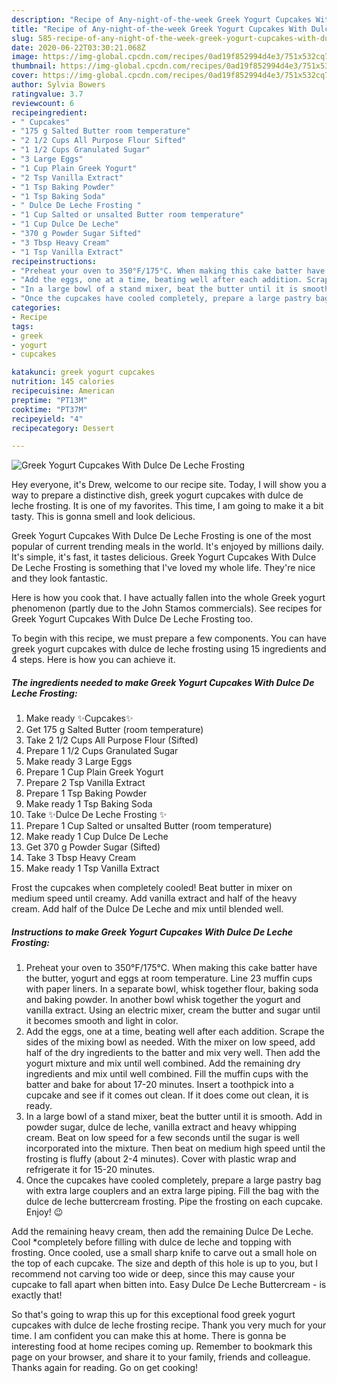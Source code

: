 ```yaml
---
description: "Recipe of Any-night-of-the-week Greek Yogurt Cupcakes With Dulce De Leche Frosting"
title: "Recipe of Any-night-of-the-week Greek Yogurt Cupcakes With Dulce De Leche Frosting"
slug: 585-recipe-of-any-night-of-the-week-greek-yogurt-cupcakes-with-dulce-de-leche-frosting
date: 2020-06-22T03:30:21.068Z
image: https://img-global.cpcdn.com/recipes/0ad19f852994d4e3/751x532cq70/greek-yogurt-cupcakes-with-dulce-de-leche-frosting-recipe-main-photo.jpg
thumbnail: https://img-global.cpcdn.com/recipes/0ad19f852994d4e3/751x532cq70/greek-yogurt-cupcakes-with-dulce-de-leche-frosting-recipe-main-photo.jpg
cover: https://img-global.cpcdn.com/recipes/0ad19f852994d4e3/751x532cq70/greek-yogurt-cupcakes-with-dulce-de-leche-frosting-recipe-main-photo.jpg
author: Sylvia Bowers
ratingvalue: 3.7
reviewcount: 6
recipeingredient:
- " Cupcakes"
- "175 g Salted Butter room temperature"
- "2 1/2 Cups All Purpose Flour Sifted"
- "1 1/2 Cups Granulated Sugar"
- "3 Large Eggs"
- "1 Cup Plain Greek Yogurt"
- "2 Tsp Vanilla Extract"
- "1 Tsp Baking Powder"
- "1 Tsp Baking Soda"
- " Dulce De Leche Frosting "
- "1 Cup Salted or unsalted Butter room temperature"
- "1 Cup Dulce De Leche"
- "370 g Powder Sugar Sifted"
- "3 Tbsp Heavy Cream"
- "1 Tsp Vanilla Extract"
recipeinstructions:
- "Preheat your oven to 350°F/175°C. When making this cake batter have the butter, yogurt and eggs at room temperature. Line 23 muffin cups with paper liners. In a separate bowl, whisk together flour, baking soda and baking powder. In another bowl whisk together the yogurt and vanilla extract. Using an electric mixer, cream the butter and sugar until it becomes smooth and light in color."
- "Add the eggs, one at a time, beating well after each addition. Scrape the sides of the mixing bowl as needed. With the mixer on low speed, add half of the dry ingredients to the batter and mix very well. Then add the yogurt mixture and mix until well combined. Add the remaining dry ingredients and mix until well combined. Fill the muffin cups with the batter and bake for about 17-20 minutes. Insert a toothpick into a cupcake and see if it comes out clean. If it does come out clean, it is ready."
- "In a large bowl of a stand mixer, beat the butter until it is smooth. Add in powder sugar, dulce de leche, vanilla extract and heavy whipping cream. Beat on low speed for a few seconds until the sugar is well incorporated into the mixture. Then beat on medium high speed until the frosting is fluffy (about 2-4 minutes). Cover with plastic wrap and refrigerate it for 15-20 minutes."
- "Once the cupcakes have cooled completely, prepare a large pastry bag with extra large couplers and an extra large piping. Fill the bag with the dulce de leche buttercream frosting. Pipe the frosting on each cupcake. Enjoy! 😉"
categories:
- Recipe
tags:
- greek
- yogurt
- cupcakes

katakunci: greek yogurt cupcakes 
nutrition: 145 calories
recipecuisine: American
preptime: "PT13M"
cooktime: "PT37M"
recipeyield: "4"
recipecategory: Dessert

---
```



![Greek Yogurt Cupcakes With Dulce De Leche Frosting](https://img-global.cpcdn.com/recipes/0ad19f852994d4e3/751x532cq70/greek-yogurt-cupcakes-with-dulce-de-leche-frosting-recipe-main-photo.jpg)

Hey everyone, it's Drew, welcome to our recipe site. Today, I will show you a way to prepare a distinctive dish, greek yogurt cupcakes with dulce de leche frosting. It is one of my favorites. This time, I am going to make it a bit tasty. This is gonna smell and look delicious.

Greek Yogurt Cupcakes With Dulce De Leche Frosting is one of the most popular of current trending meals in the world. It's enjoyed by millions daily. It's simple, it's fast, it tastes delicious. Greek Yogurt Cupcakes With Dulce De Leche Frosting is something that I've loved my whole life. They're nice and they look fantastic.

Here is how you cook that. I have actually fallen into the whole Greek yogurt phenomenon (partly due to the John Stamos commercials). See recipes for Greek Yogurt Cupcakes With Dulce De Leche Frosting too.


To begin with this recipe, we must prepare a few components. You can have greek yogurt cupcakes with dulce de leche frosting using 15 ingredients and 4 steps. Here is how you can achieve it.

<!--inarticleads1-->

##### The ingredients needed to make Greek Yogurt Cupcakes With Dulce De Leche Frosting:

1. Make ready  ✨Cupcakes✨
1. Get 175 g Salted Butter (room temperature)
1. Take 2 1/2 Cups All Purpose Flour (Sifted)
1. Prepare 1 1/2 Cups Granulated Sugar
1. Make ready 3 Large Eggs
1. Prepare 1 Cup Plain Greek Yogurt
1. Prepare 2 Tsp Vanilla Extract
1. Prepare 1 Tsp Baking Powder
1. Make ready 1 Tsp Baking Soda
1. Take  ✨Dulce De Leche Frosting ✨
1. Prepare 1 Cup Salted or unsalted Butter (room temperature)
1. Make ready 1 Cup Dulce De Leche
1. Get 370 g Powder Sugar (Sifted)
1. Take 3 Tbsp Heavy Cream
1. Make ready 1 Tsp Vanilla Extract


Frost the cupcakes when completely cooled! Beat butter in mixer on medium speed until creamy. Add vanilla extract and half of the heavy cream. Add half of the Dulce De Leche and mix until blended well. 

<!--inarticleads2-->

##### Instructions to make Greek Yogurt Cupcakes With Dulce De Leche Frosting:

1. Preheat your oven to 350°F/175°C. When making this cake batter have the butter, yogurt and eggs at room temperature. Line 23 muffin cups with paper liners. In a separate bowl, whisk together flour, baking soda and baking powder. In another bowl whisk together the yogurt and vanilla extract. Using an electric mixer, cream the butter and sugar until it becomes smooth and light in color.
1. Add the eggs, one at a time, beating well after each addition. Scrape the sides of the mixing bowl as needed. With the mixer on low speed, add half of the dry ingredients to the batter and mix very well. Then add the yogurt mixture and mix until well combined. Add the remaining dry ingredients and mix until well combined. Fill the muffin cups with the batter and bake for about 17-20 minutes. Insert a toothpick into a cupcake and see if it comes out clean. If it does come out clean, it is ready.
1. In a large bowl of a stand mixer, beat the butter until it is smooth. Add in powder sugar, dulce de leche, vanilla extract and heavy whipping cream. Beat on low speed for a few seconds until the sugar is well incorporated into the mixture. Then beat on medium high speed until the frosting is fluffy (about 2-4 minutes). Cover with plastic wrap and refrigerate it for 15-20 minutes.
1. Once the cupcakes have cooled completely, prepare a large pastry bag with extra large couplers and an extra large piping. Fill the bag with the dulce de leche buttercream frosting. Pipe the frosting on each cupcake. Enjoy! 😉


Add the remaining heavy cream, then add the remaining Dulce De Leche. Cool *completely before filling with dulce de leche and topping with frosting. Once cooled, use a small sharp knife to carve out a small hole on the top of each cupcake. The size and depth of this hole is up to you, but I recommend not carving too wide or deep, since this may cause your cupcake to fall apart when bitten into. Easy Dulce De Leche Buttercream - is exactly that! 

So that's going to wrap this up for this exceptional food greek yogurt cupcakes with dulce de leche frosting recipe. Thank you very much for your time. I am confident you can make this at home. There is gonna be interesting food at home recipes coming up. Remember to bookmark this page on your browser, and share it to your family, friends and colleague. Thanks again for reading. Go on get cooking!
